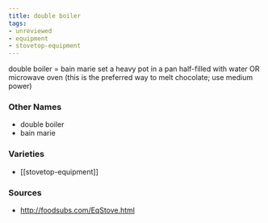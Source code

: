 ```yaml
---
title: double boiler
tags:
- unreviewed
- equipment
- stovetop-equipment
---
```

double boiler = bain marie set a heavy pot in a pan half-filled with water OR microwave oven (this is the preferred way to melt chocolate; use medium power)

### Other Names

* double boiler
* bain marie

### Varieties

* [[stovetop-equipment]]

### Sources
* http://foodsubs.com/EqStove.html
